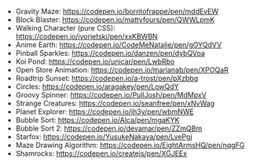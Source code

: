 - Gravity Maze: https://codepen.io/borntofrappe/pen/mddEvEW
- Block Blaster: https://codepen.io/mattyfours/pen/QWWLpmK
- Walking Character (pure CSS): https://codepen.io/ivorjetski/pen/xxKBWBN
- Anime Earth: https://codepen.io/CodeMeNatalie/pen/gOYQdVV
- Pinball Sparkles: https://codepen.io/danzen/pen/dybQVoa
- Koi Pond: https://codepen.io/unicar/pen/LwbRbo
- Open Store Animation: https://codepen.io/marianab/pen/XPOQaR
- Roadtrip Sunset: https://codepen.io/a-trost/pen/pXzbbq
- Circles: https://codepen.io/aragakey/pen/LowQdY
- Groovy Spinner: https://codepen.io/PullJosh/pen/MdMpxV
- Strange Creatures: https://codepen.io/seanfree/pen/xNvWag
- Planet Explorer: https://codepen.io/jh3y/pen/wbmNWE
- Bubble Sort: https://codepen.io/Alca/pen/mgaKYK
- Bubble Sort 2: https://codepen.io/devamar/pen/ZZmQBm
- Starfox: https://codepen.io/YusukeNakaya/pen/LvePgj
- Maze Drawing Algorithm: https://codepen.io/EightArmsHQ/pen/nqgFG
- Shamrocks: https://codepen.io/createjs/pen/XGJEEx
